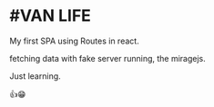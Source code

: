 <h1>#VAN LIFE</h1>

My first SPA using Routes in react.

fetching data with fake server running, the miragejs.

Just learning.

👍😁
